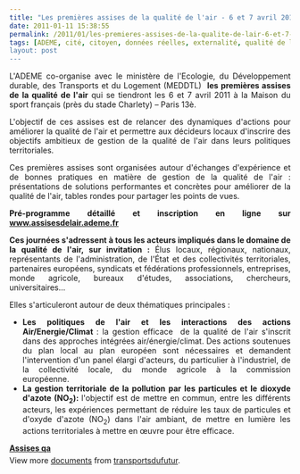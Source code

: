 ```yaml
---
title: "Les premières assises de la qualité de l'air - 6 et 7 avril 2011"
date: 2011-01-11 15:38:55
permalink: /2011/01/les-premieres-assises-de-la-qualite-de-lair-6-et-7-avril-2011.html
tags: [ADEME, cité, citoyen, données réelles, externalité, qualité de l'air, véhicule propre]
layout: post
---
```


<p style="text-align: justify">L'ADEME co-organise avec le ministère de l'Ecologie, du Développement durable, des Transports et du Logement (MEDDTL)  <strong>les premières assises de la qualité de l'air</strong> qui se tiendront les 6 et 7 avril 2011 à la Maison du sport français (près du stade Charlety) – Paris 13è.</p> <p style="text-align: justify">L'objectif de ces assises est de relancer des dynamiques d'actions pour améliorer la qualité de l'air et permettre aux décideurs locaux d'inscrire des objectifs ambitieux de gestion de la qualité de l'air dans leurs politiques territoriales.</p> <p style="text-align: justify">Ces premières assises sont organisées autour d'échanges d'expérience et de bonnes pratiques en matière de gestion de la qualité de l'air : présentations de solutions performantes et concrètes pour améliorer de la qualité de l'air, tables rondes pour partager les points de vues.</p> <p style="text-align: justify"><strong>Pré-programme détaillé et inscription en ligne sur <a href="http://www.assisesdelair.ademe.fr">www.assisesdelair.ademe.fr</a> </strong></p>  <!--more-->   <p style="text-align: justify"><strong>Ces journées s'adressent à tous les acteurs impliqués dans le domaine de la qualité de l'air, sur invitation : </strong>Élus locaux, régionaux, nationaux, représentants de l'administration, de l'État et des collectivités territoriales, partenaires européens, syndicats et fédérations professionnels, entreprises, monde agricole, bureaux d'études, associations, chercheurs, universitaires…</p> <p style="text-align: justify">Elles s'articuleront autour de deux thématiques principales :</p> <ul> <li> <div style="text-align: justify"><strong>Les politiques de l'air et les interactions des actions Air/Energie/Climat </strong>: la gestion efficace  de la qualité de l'air s'inscrit dans des approches intégrées air/énergie/climat. Des actions soutenues du plan local au plan européen sont nécessaires et demandent l'intervention d'un panel élargi d'acteurs, du particulier à l'industriel, de la collectivité locale, du monde agricole à la commission européenne.       </div> </li> <li> <div style="text-align: justify"><strong>La gestion territoriale de la pollution par les particules et le dioxyde d'azote (NO<sub>2</sub>): </strong>l'objectif est de mettre en commun, entre les différents acteurs, les expériences permettant de réduire les taux de particules et d'oxyde d'azote (NO<sub>2</sub>) dans l'air ambiant, de mettre en lumière les actions territoriales à mettre en œuvre pour être efficace.</div> </li> </ul> <div id="__ss_6517659" style="width: 477px"><strong style="margin: 12px 0 4px"><a href="http://www.slideshare.net/transportsdufutur/assises-qa" title="Assises qa">Assises qa</a></strong>        <div style="padding: 5px 0 12px">View more <a href="http://www.slideshare.net/">documents</a> from <a href="http://www.slideshare.net/transportsdufutur">transportsdufutur</a>.</div> </div>

